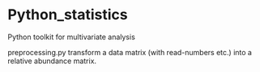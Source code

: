 Python_statistics
=================

Python toolkit for multivariate analysis

preprocessing.py
  transform a data matrix (with read-numbers etc.) into a relative abundance matrix.
